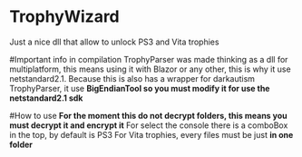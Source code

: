 # TrophyWizard
Just a nice dll that allow to unlock PS3 and Vita trophies

#Important info in compilation
TrophyParser was made thinking as a dll for multiplatform, this means using it with Blazor or any other, this is why it use netstandard2.1. Because this is also has a wrapper for darkautism TrophyParser, it use **BigEndianTool so you must modify it for use the netstandard2.1 sdk**

#How to use
**For the moment this do not decrypt folders, this means you must decrypt it and encrypt it**
For select the console there is a comboBox in the top, by default is PS3
For Vita trophies, every files must be just **in one folder**